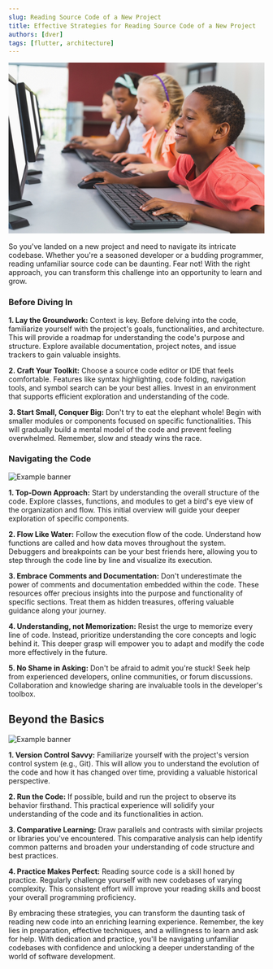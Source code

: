 ```yaml
---
slug: Reading Source Code of a New Project
title: Effective Strategies for Reading Source Code of a New Project
authors: [dver]
tags: [flutter, architecture]
---
```

![Example banner](./LearningCode.jpg)

So you've landed on a new project and need to navigate its intricate codebase. Whether you're a seasoned developer or a budding programmer, reading unfamiliar source code can be daunting. Fear not! With the right approach, you can transform this challenge into an opportunity to learn and grow.

### Before Diving In

**1. Lay the Groundwork:** Context is key. Before delving into the code, familiarize yourself with the project's goals, functionalities, and architecture. This will provide a roadmap for understanding the code's purpose and structure. Explore available documentation, project notes, and issue trackers to gain valuable insights.

**2. Craft Your Toolkit:** Choose a source code editor or IDE that feels comfortable. Features like syntax highlighting, code folding, navigation tools, and symbol search can be your best allies. Invest in an environment that supports efficient exploration and understanding of the code.

**3. Start Small, Conquer Big:** Don't try to eat the elephant whole! Begin with smaller modules or components focused on specific functionalities. This will gradually build a mental model of the code and prevent feeling overwhelmed. Remember, slow and steady wins the race.


### Navigating the Code
![Example banner](https://www.cubic.com/sites/default/files/2020-07/cubic-blog-david-harris-navigating-careers-path.jpg)

**1. Top-Down Approach:** Start by understanding the overall structure of the code. Explore classes, functions, and modules to get a bird's eye view of the organization and flow. This initial overview will guide your deeper exploration of specific components.

**2. Flow Like Water:** Follow the execution flow of the code. Understand how functions are called and how data moves throughout the system. Debuggers and breakpoints can be your best friends here, allowing you to step through the code line by line and visualize its execution.

**3. Embrace Comments and Documentation:** Don't underestimate the power of comments and documentation embedded within the code. These resources offer precious insights into the purpose and functionality of specific sections. Treat them as hidden treasures, offering valuable guidance along your journey.

**4. Understanding, not Memorization:** Resist the urge to memorize every line of code. Instead, prioritize understanding the core concepts and logic behind it. This deeper grasp will empower you to adapt and modify the code more effectively in the future.

**5. No Shame in Asking:** Don't be afraid to admit you're stuck! Seek help from experienced developers, online communities, or forum discussions. Collaboration and knowledge sharing are invaluable tools in the developer's toolbox.


## Beyond the Basics
![Example banner](https://knowledge.insead.edu/sites/knowledge/files/styles/1280x500/public/images/2022/07/gettyimages-904944566_sm.jpg?itok=SsEiADDB)

**1. Version Control Savvy:** Familiarize yourself with the project's version control system (e.g., Git). This will allow you to understand the evolution of the code and how it has changed over time, providing a valuable historical perspective.

**2. Run the Code:** If possible, build and run the project to observe its behavior firsthand. This practical experience will solidify your understanding of the code and its functionalities in action.

**3. Comparative Learning:** Draw parallels and contrasts with similar projects or libraries you've encountered. This comparative analysis can help identify common patterns and broaden your understanding of code structure and best practices.

**4. Practice Makes Perfect:** Reading source code is a skill honed by practice. Regularly challenge yourself with new codebases of varying complexity. This consistent effort will improve your reading skills and boost your overall programming proficiency.

By embracing these strategies, you can transform the daunting task of reading new code into an enriching learning experience. Remember, the key lies in preparation, effective techniques, and a willingness to learn and ask for help. With dedication and practice, you'll be navigating unfamiliar codebases with confidence and unlocking a deeper understanding of the world of software development.
